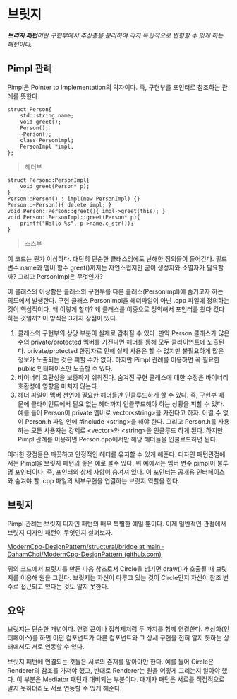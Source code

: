 # 브릿지

***브리지 패턴**이란 구현부에서 추상층을 분리하여 각자 독립적으로 변형할 수 있게 하는 패턴이다.*

## Pimpl 관례
Pimpl은 Pointer to Implementation의 약자이다. 즉, 구현부를 포인터로 참조하는 관례를 뜻한다.

    struct Person{
    	std::string name;
    	void greet();
    	Person();
    	~Person();
    	class Personlmpl;
    	PersonImpl *impl;
    };

> 헤더부

    struct Person::PersonImpl{
    	void greet(Person* p);
    }
    Person::Person() : impl(new PersonImpl) {}
    Person::~Person(){ delete impl; }
    void Person::Person::greet(){ impl->greet(this); }
    void Person::PersonImpl::greet(Person* p){
    	printf("Hello %s", p->name.c_str());
    }

> 소스부

이 코드는 뭔가 이상하다. 대단히 단순한 클래스임에도 난해한 정의들이 들어간다. 필드 변수 name과 멤버 함수 greet()까지는 자연스럽지만 굳이 생성자와 소멸자가 필요할까? 그리고 PersonImpl은 무엇인가?

이 클래스의 이상함은 클래스의 구현부를 다른 클래스(PersonImpl)에 숨기고자 하는 의도에서 발생한다. 구현 클래스 PersonImpl을 헤더파일이 아닌 .cpp 파일에 정의하는 것이 핵심적이다. 왜 이렇게 할까? 왜 클래스를 이중으로 정의해서 포인터를 왔다 갔다 하는 것일까? 이 방식은 3가지 장점이 있다.
1. 클래스의 구현부의 상당 부분이 실제로 감춰질 수 있다. 만약 Person 클래스가 많은 수의 private/protected 멤버를 가진다면 헤더를 통해 모두 클라이언트에 노출된다. private/protected 한정자로 인해 실제 사용은 할 수 없지만 불필요하게 많은 정보가 노출되는 것은 피할 수가 없다. 하지만 Pimpl 관례를 이용하면 꼭 필요한 public 인터페이스만 노출할 수 있다.
2. 바이너리 호환성을 보증하기 쉬워진다. 숨겨진 구현 클래스에 대한 수정은 바이너리 호환성에 영향을 미치지 않는다.
3. 헤더 파일이 멤버 선언에 필요한 헤더들만 인클루드하게 할 수 있다. 즉, 구현부 때문에 클라이언트에서 필요 없는 헤더까지 인클루드해야 하는 상황을 피할 수 있다. 예를 들어 Person이 private 멤버로 vector\<string\>을 가진다고 하자. 어쩔 수 없이 Person.h 파일 안에 #include \<string\>을 해야 한다. 그리고 Person.h를 사용하는 모든 사용자는 강제로 \<vector\>와 \<string\>을 인클루드 하게 된다. 하지만 Pimpl 관례를 이용하면 Person.cpp에서만 해당 헤더들을 인쿨르드하면 된다.

이러한 장점들은 깨끗하고 안정적인 헤더를 유지할 수 있게 해준다. 디자인 패턴관점에서는 Pimpl을 브릿지 패턴의 좋은 예로 볼수 있다. 위 예에서는 멤버 변수 pimpl이 불투명 포인터이다. 즉, 포인터의 상세 사항이 숨겨져 있다. 이 포인터는 공개용 인터페이스와 숨겨야 할 .cpp 파일의 세부구현을 연결하는 브릿지 역할을 한다.

## 브릿지
Pimpl 관례는 브릿지 디자인 패턴의 매우 특별한 예일 뿐이다. 이제 일반적인 관점에서 브릿지 디자인 패턴이 무엇인지 살펴보자.

[ModernCpp-DesignPattern/structural/bridge at main · DahamChoi/ModernCpp-DesignPattern (github.com)](https://github.com/DahamChoi/ModernCpp-DesignPattern/tree/main/structural/bridge)

위의 코드에서 브릿지를 만든 다음 참조로서 Circle을 넘기면 draw()가 호출될 때 브릿지를 이용해 원을 그린다. 브릿지는 자신이 다루고 있는 것이 Circle인지 자신이 참조 변수로 접근되고 있다는 것도 알지 못한다.

## 요약
브릿지는 단순한 개념이다. 연결 끈이나 접착제처럼 두 가지를 함께 연결한다. 추상화(인터페이스)를 하면 어떤 컴포넌트가 다른 컴포넌트와 그 상세 구현을 전혀 알지 못하는 상태에서도 서로 연동할 수 있다.

브릿지 패턴에 연결되는 것들은 서로의 존재를 알아야만 한다. 예를 들어 Circle은 Renderer의 참조를 가져야 했고, 반대로 Renderer는 원을 어떻게 그리는지 알아야 했다. 이 부분은 Mediator 패턴과 대비되는 부분이다. 매개자 패턴은 서로를 직접적으로 알지 못하더라도 서로 연동할 수 있게 해준다.